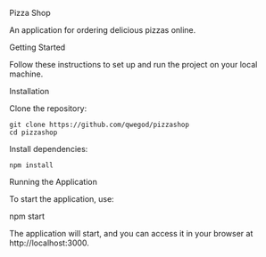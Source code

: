 Pizza Shop

An application for ordering delicious pizzas online.


Getting Started

Follow these instructions to set up and run the project on your local machine.

Installation

Clone the repository:

    git clone https://github.com/qwegod/pizzashop
    cd pizzashop

Install dependencies:

    npm install

Running the Application

To start the application, use:

npm start

The application will start, and you can access it in your browser at http://localhost:3000.



